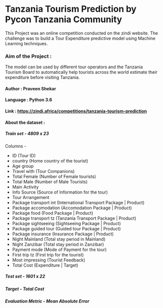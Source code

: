 
# Tanzania Tourism Prediction by Pycon Tanzania Community

This Project was an online competition conducted on the zindi website. The challenge was to build a Tour Expenditure predictive model using Machine Learning techniques.

### Aim of the Project : 

The model can be used by different tour operators and the Tanzania Tourism Board to automatically help tourists across the world estimate their expenditure before visiting Tanzania.

#### Author : Praveen Shekar

#### Language : Python 3.6

#### Link : https://zindi.africa/competitions/tanzania-tourism-prediction

#### About the dataset :

##### Train set - 4809 x  23

Columns -

- ID (Tour ID)
- country (Home country of the tourist)
- Age group 
- Travel with (Tour Companions)
- Total Female (Number of Female tourists)
- Total Male (Number of Male Tourists)
- Main Activity
- Info Source (Source of Information for the tour)
- Tour Arrangement
- Package transport int (International Transport Package | Product)
- Package accomodation (Accomodation Package | Product)
- Package food (Food Package | Product)
- Package transport tz (Tanzania Transport Package | Product)
- Package sightseeing (Sightseeing Package | Product)
- Package guided tour (Guided tour Package | Product)
- Package insurance (Insurance Package | Product)
- Night Mainland (Total stay period in Mainland)
- Night Zanzibar (Total stay period in Zanzibar)
- Payment mode (Mode of Payment for the tour)
- First trip tz (First trip for the tourist)
- Most impressing (Tourist Feedback)
- Total Cost (Expenditure | Target)

##### Test set - 1601 x 22

##### Target - Total Cost

##### Evaluation Metric - Mean Absolute Error
